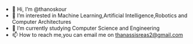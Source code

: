 - 👋 Hi, I’m @thanoskour
- 👀 I’m interested in Machine Learning,Artificial Intelligence,Robotics and Computer Architectures
- 🌱 I’m currently studying Computer Science and  Engineering 
- 📫 How to reach me,you can email me on thanassisreas2@gmail.com  

<!---
thanoskour/thanoskour is a ✨ special ✨ repository because its `README.md` (this file) appears on your GitHub profile.
You can click the Preview link to take a look at your changes.
--->
